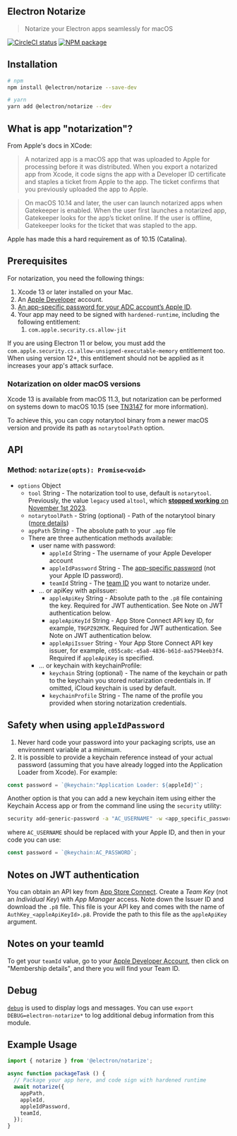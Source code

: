 Electron Notarize
-----------

> Notarize your Electron apps seamlessly for macOS

[![CircleCI status](https://circleci.com/gh/electron/notarize.svg?style=shield)](https://circleci.com/gh/electron/notarize)
[![NPM package](https://img.shields.io/npm/v/@electron/notarize)](https://npm.im/@electron/notarize)

## Installation

```bash
# npm
npm install @electron/notarize --save-dev

# yarn
yarn add @electron/notarize --dev
```

## What is app "notarization"?

From Apple's docs in XCode:

> A notarized app is a macOS app that was uploaded to Apple for processing before it was distributed. When you export a notarized app from Xcode, it code signs the app with a Developer ID certificate and staples a ticket from Apple to the app. The ticket confirms that you previously uploaded the app to Apple.

> On macOS 10.14 and later, the user can launch notarized apps when Gatekeeper is enabled. When the user first launches a notarized app, Gatekeeper looks for the app’s ticket online. If the user is offline, Gatekeeper looks for the ticket that was stapled to the app.

Apple has made this a hard requirement as of 10.15 (Catalina).

## Prerequisites

For notarization, you need the following things:

1. Xcode 13 or later installed on your Mac.
2. An [Apple Developer](https://developer.apple.com/) account.
3. [An app-specific password for your ADC account’s Apple ID](https://support.apple.com/HT204397).
4. Your app may need to be signed with `hardened-runtime`, including the following entitlement:
    1. `com.apple.security.cs.allow-jit`

  If you are using Electron 11 or below, you must add the `com.apple.security.cs.allow-unsigned-executable-memory` entitlement too.
  When using version 12+, this entitlement should not be applied as it increases your app's attack surface.

### Notarization on older macOS versions

Xcode 13 is available from macOS 11.3, but notarization can be performed on systems down to macOS 10.15
(see [TN3147](https://developer.apple.com/documentation/technotes/tn3147-migrating-to-the-latest-notarization-tool#Enable-notarization-on-an-older-version-of-macOS) for more information).

To achieve this, you can copy notarytool binary from a newer macOS version and provide its path as `notarytoolPath` option.

## API

### Method: `notarize(opts): Promise<void>`

* `options` Object
  * `tool` String - The notarization tool to use, default is `notarytool`.  Previously, the value `legacy` used `altool`, which [**stopped working** on November 1st 2023](https://developer.apple.com/news/?id=y5mjxqmn).
  * `notarytoolPath` - String (optional) - Path of the notarytool binary ([more details](#notarization-on-older-macos-versions)) 
  * `appPath` String - The absolute path to your `.app` file
  * There are three authentication methods available:
    * user name with password:
      * `appleId` String - The username of your Apple Developer account
      * `appleIdPassword` String - The [app-specific password](https://support.apple.com/HT204397) (not your Apple ID password).
      * `teamId` String - The [team ID](https://developer.apple.com/help/account/manage-your-team/locate-your-team-id/) you want to notarize under.
    * ... or apiKey with apiIssuer:
      * `appleApiKey` String - Absolute path to the `.p8` file containing the key. Required for JWT authentication. See Note on JWT authentication below.
      * `appleApiKeyId` String - App Store Connect API key ID, for example, `T9GPZ92M7K`. Required for JWT authentication. See Note on JWT authentication below.
      * `appleApiIssuer` String - Your App Store Connect API key issuer, for example, `c055ca8c-e5a8-4836-b61d-aa5794eeb3f4`. Required if `appleApiKey` is specified.
    * ... or keychain with keychainProfile:
      * `keychain` String (optional) - The name of the keychain or path to the keychain you stored notarization credentials in. If omitted, iCloud keychain is used by default.
      * `keychainProfile` String - The name of the profile you provided when storing notarization credentials.

## Safety when using `appleIdPassword`

1. Never hard code your password into your packaging scripts, use an environment
variable at a minimum.
2. It is possible to provide a keychain reference instead of your actual password (assuming that you have already logged into
the Application Loader from Xcode).  For example:

```javascript
const password = `@keychain:"Application Loader: ${appleId}"`;
```

Another option is that you can add a new keychain item using either the Keychain Access app or from the command line using the `security` utility:

```bash
security add-generic-password -a "AC_USERNAME" -w <app_specific_password> -s "AC_PASSWORD"
```
where `AC_USERNAME` should be replaced with your Apple ID, and then in your code you can use:

```javascript
const password = `@keychain:AC_PASSWORD`;
```

## Notes on JWT authentication

You can obtain an API key from [App Store Connect](https://appstoreconnect.apple.com/access/api). Create a _Team Key_ (not an _Individual Key_) with _App Manager_ access. Note down the Issuer ID and download the `.p8` file. This file is your API key and comes with the name of `AuthKey_<appleApiKeyId>.p8`. Provide the path to this file as the `appleApiKey` argument.

## Notes on your teamId

To get your `teamId` value, go to your [Apple Developer Account](https://developer.apple.com/account), then click on "Membership details", and there you will find your Team ID.

## Debug

[`debug`](https://www.npmjs.com/package/debug) is used to display logs and messages. You can use `export DEBUG=electron-notarize*` to log additional debug information from this module.

## Example Usage

```javascript
import { notarize } from '@electron/notarize';

async function packageTask () {
  // Package your app here, and code sign with hardened runtime
  await notarize({
    appPath,
    appleId,
    appleIdPassword,
    teamId,
  });
}
```
